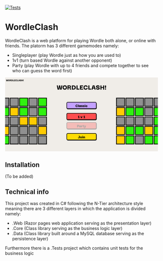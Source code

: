 [![Tests](https://github.com/senn59/WordleClash-legacy/actions/workflows/test.yml/badge.svg)](https://github.com/senn59/WordleClash-legacy/actions/workflows/test.yml)
# WordleClash
WordleClash is a web platform for playing Wordle both alone, or online with friends. 
The platorm has 3 different gamemodes namely:
- Singleplayer (play Wordle just as how you are used to)
- 1v1 (turn based Wordle against another opponent)
- Party (play Wordle with up to 4 friends and compete together to see who can guess the word first)

![Wordleclash preview](preview.png)
## Installation
(To be added)

## Technical info
This project was created in C# following the N-Tier architecture style meaning
there are 3 different layers in which the application is divided namely:
- .Web (Razor pages web application serving as the presentation layer)
- .Core (Class library serving as the business logic layer)
- .Data (Class library built around a MySQL database serving as the persistence layer)

Furthermore there is a .Tests project which contains unit tests for the business logic

